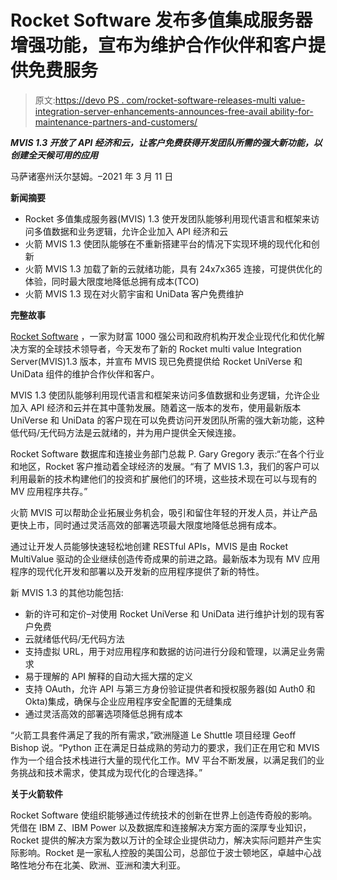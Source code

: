 # Rocket Software 发布多值集成服务器增强功能，宣布为维护合作伙伴和客户提供免费服务

> 原文:[https://devo PS . com/rocket-software-releases-multi value-integration-server-enhancements-announces-free-avail ability-for-maintenance-partners-and-customers/](https://devops.com/rocket-software-releases-multivalue-integration-server-enhancements-announces-free-availability-for-maintenance-partners-and-customers/)

***MVIS 1.3 开放了 API 经济和云，让客户免费获得开发团队所需的强大新功能，以创建全天候可用的应用***

马萨诸塞州沃尔瑟姆。–2021 年 3 月 11 日

**新闻摘要**

*   Rocket 多值集成服务器(MVIS) 1.3 使开发团队能够利用现代语言和框架来访问多值数据和业务逻辑，允许企业加入 API 经济和云
*   火箭 MVIS 1.3 使团队能够在不重新搭建平台的情况下实现环境的现代化和创新
*   火箭 MVIS 1.3 加载了新的云就绪功能，具有 24x7x365 连接，可提供优化的体验，同时最大限度地降低总拥有成本(TCO)
*   火箭 MVIS 1.3 现在对火箭宇宙和 UniData 客户免费维护

**完整故事**

[Rocket Software](https://www.rocketsoftware.com/) ，一家为财富 1000 强公司和政府机构开发企业现代化和优化解决方案的全球技术领导者，今天发布了新的 Rocket multi value Integration Server(MVIS)1.3 版本，并宣布 MVIS 现已免费提供给 Rocket UniVerse 和 UniData 组件的维护合作伙伴和客户。

MVIS 1.3 使团队能够利用现代语言和框架来访问多值数据和业务逻辑，允许企业加入 API 经济和云并在其中蓬勃发展。随着这一版本的发布，使用最新版本 UniVerse 和 UniData 的客户现在可以免费访问开发团队所需的强大新功能，这种低代码/无代码方法是云就绪的，并为用户提供全天候连接。

Rocket Software 数据库和连接业务部门总裁 P. Gary Gregory 表示:“在各个行业和地区，Rocket 客户推动着全球经济的发展。“有了 MVIS 1.3，我们的客户可以利用最新的技术构建他们的投资和扩展他们的环境，这些技术现在可以与现有的 MV 应用程序共存。”

火箭 MVIS 可以帮助企业拓展业务机会，吸引和留住年轻的开发人员，并让产品更快上市，同时通过灵活高效的部署选项最大限度地降低总拥有成本。

通过让开发人员能够快速轻松地创建 RESTful APIs，MVIS 是由 Rocket MultiValue 驱动的企业继续创造传奇成果的前进之路。最新版本为现有 MV 应用程序的现代化开发和部署以及开发新的应用程序提供了新的特性。

新 MVIS 1.3 的其他功能包括:

*   新的许可和定价–对使用 Rocket UniVerse 和 UniData 进行维护计划的现有客户免费
*   云就绪低代码/无代码方法
*   支持虚拟 URL，用于对应用程序和数据的访问进行分段和管理，以满足业务需求
*   易于理解的 API 解释的自动大摇大摆的定义
*   支持 OAuth，允许 API 与第三方身份验证提供者和授权服务器(如 Auth0 和 Okta)集成，确保与企业应用程序安全配置的无缝集成
*   通过灵活高效的部署选项降低总拥有成本

“火箭工具套件满足了我的所有需求，”欧洲隧道 Le Shuttle 项目经理 Geoff Bishop 说。“Python 正在满足日益成熟的劳动力的要求，我们正在用它和 MVIS 作为一个组合技术栈进行大量的现代化工作。MV 平台不断发展，以满足我们的业务挑战和技术需求，使其成为现代化的合理选择。”

**关于火箭软件**

Rocket Software 使组织能够通过传统技术的创新在世界上创造传奇般的影响。凭借在 IBM Z、IBM Power 以及数据库和连接解决方案方面的深厚专业知识，Rocket 提供的解决方案为数以万计的全球企业提供动力，解决实际问题并产生实际影响。Rocket 是一家私人控股的美国公司，总部位于波士顿地区，卓越中心战略性地分布在北美、欧洲、亚洲和澳大利亚。